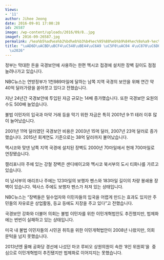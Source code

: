 ```yaml
---
Views:
- '11'
author: Jihee Jeong
date: 2016-09-01 17:00:28
id: 26587
image: /wp-content/uploads/2016/09/8..jpg
imagef: 2016-09-26587.jpg
permalink: /%ea%b5%ad%ea%b2%bd%eb%b3%b4%ec%95%88%eb%b9%84%ec%9a%a9-%ec%97%b0%ea%b0%84-4%ec%a1%b0%ec%9b%90-%eb%84%98%ec%96%b4/
title: "\uAD6D\uACBD\uBCF4\uC548\uBE44\uC6A9 \uC5F0\uAC04 4\uC870\uC6D0 \uB118\uC5B4\
  \u2026"
---
```


정부는 막대한 돈을 국경보안에 사용하는 한편 멕시코 접경에 설치한 장벽 길이도 점점 늘려나가고 있습니다.

NBC뉴스는 연방정부가 1천989마일에 달하는 남쪽 지역 국경의 보안을 위해 연간 약 40억 달러가량을 쏟아붓고 있다고 전했습니다.

지난 24년간 국경보안에 투입된 자금 규모는 14배 증가했습니다. 또한 국경보안 요원의 수도 500배 늘었습니다.

불법 이민자의 입국과 마약 거래 등을 막기 위한 자금은 특히 2001년 9·11 테러 이후 많이 늘어났습니다.

2001년 11억 달러였던 국경보안 비용은 2003년 15억 달러, 2007년 23억 달러로 증가했습니다. 2015년 회계연도 기준으로는 38억 달러까지 불어났습니다.

멕시코와 맞댄 남쪽 지역 국경에 설치된 장벽도 2000년 70마일에서 현재 700마일로 연장됐습니다.

캘리포니아 주에 있는 강철 장벽은 샌디에이고와 멕시코 북서부의 도시 티화나를 가르고 있습니다.

미 남서부의 애리조나 주에는 123마일의 보행자 펜스와 183마일 길이의 차량 봉쇄용 장벽이 있습니다. 텍사스 주에도 보행자 펜스가 처져 있는 상태입니다.

NBC뉴스는 &#8220;장벽들은 밀수업자와 이민자들의 입국을 어렵게 만드는 효과도 있지만 주민들의 자유로운 상업활동, 등교 등에도 지장을 주고 있다&#8221;고 전했습니다.

국경보안 강화와 더불어 의회는 불법 이민자를 위한 이민개혁법안도 추진했지만, 법제화에는 번번이 실패하고 있는 상태입니다.

미국 내 불법 이민자들의 시민권 취득을 위한 이민개혁법안이 2008년 나왔지만, 의회 문턱을 넘지 못했습니다.

2013년엔 올해 공화당 경선에 나섰던 마코 루비오 상원의원이 속한 &#8216;8인 위원회&#8217;을  중심으로 이민개혁법이 추진됐지만 법제화로 이어지지는 못했습니다.